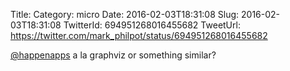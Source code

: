 Title: 
Category: micro
Date: 2016-02-03T18:31:08
Slug: 2016-02-03T18:31:08
TwitterId: 694951268016455682
TweetUrl: https://twitter.com/mark_philpot/status/694951268016455682

[@happenapps](https://twitter.com/happenapps) a la graphviz or something similar?